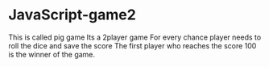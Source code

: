 # JavaScript-game2
This is called pig game
Its a 2player game
For every chance player needs to roll the dice and save the score
The first player who reaches the score 100 is the winner of the game.
